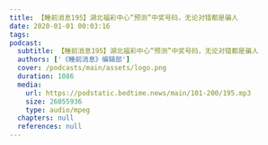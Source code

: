 ```yaml
---
title: 【睡前消息195】湖北福彩中心“预测”中奖号码，无论对错都是骗人
date: 2020-01-01 00:03:16
tags:
podcast:
  subtitle: 【睡前消息195】湖北福彩中心“预测”中奖号码，无论对错都是骗人
  authors: ['《睡前消息》编辑部']
  cover: /podcasts/main/assets/logo.png
  duration: 1086
  media:
    url: https://podstatic.bedtime.news/main/101-200/195.mp3
    size: 26055936
    type: audio/mpeg
  chapters: null
  references: null
---
```

